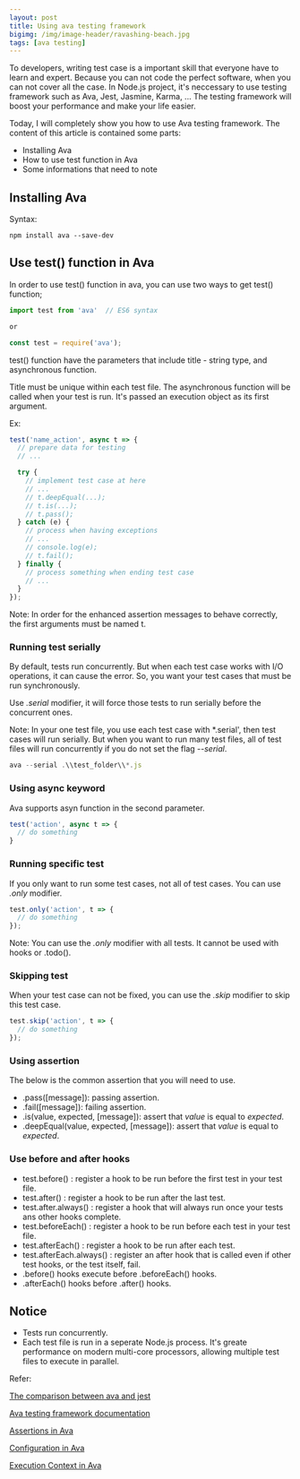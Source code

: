```yaml
---
layout: post
title: Using ava testing framework
bigimg: /img/image-header/ravashing-beach.jpg
tags: [ava testing]
---
```


To developers, writing test case is a important skill that everyone have to learn and expert. Because you can not code the perfect software, when you can not cover all the case. In Node.js project, it's neccessary to use testing framework such as Ava, Jest, Jasmine, Karma, ... The testing framework will boost your performance and make your life easier. 

Today, I will completely show you how to use Ava testing framework. The content of this article is contained some parts: 
- Installing Ava
- How to use test function in Ava
- Some informations that need to note


## Installing Ava
Syntax: 

```
npm install ava --save-dev
```


## Use test() function in Ava
In order to use test() function in ava, you can use two ways to get test() function; 

```Javascript
import test from 'ava'  // ES6 syntax

or 

const test = require('ava');
```

test() function have the parameters that include title - string type, and asynchronous function. 

Title must be unique within each test file. The asynchronous function will be called when your test is run. It's passed an execution object as its first argument. 

Ex: 

```Javascript
test('name_action', async t => {
  // prepare data for testing
  // ...

  try {
    // implement test case at here 
    // ... 
    // t.deepEqual(...);
    // t.is(...);
    // t.pass();
  } catch (e) {
    // process when having exceptions
    // ... 
    // console.log(e);
    // t.fail();
  } finally {
    // process something when ending test case 
    // ...
  }
});
```

Note: In order for the enhanced assertion messages to behave correctly, the first arguments must be named t. 

### Running test serially
By default, tests run concurrently. But when each test case works with I/O operations, it can cause the error. So, you want your test cases that must be run synchronously. 

Use *.serial* modifier, it will force those tests to run serially before the concurrent ones.

Note: In your one test file, you use each test case with *.serial', then test cases will run serially. But when you want to run many test files, all of test files will run concurrently if you do not set the flag *--serial*. 

```Javascript
ava --serial .\\test_folder\\*.js
```


### Using async keyword
Ava supports asyn function in the second parameter. 

```Javascript
test('action', async t => {
  // do something 
}
```


### Running specific test
If you only want to run some test cases, not all of test cases. You can use *.only* modifier. 

```Javascript
test.only('action', t => {
  // do something
});
```

Note: You can use the *.only* modifier with all tests. It cannot be used with hooks or .todo().


### Skipping test
When your test case can not be fixed, you can use the *.skip* modifier to skip this test case. 

```Javascript
test.skip('action', t => {
  // do something
});
```


### Using assertion
The below is the common assertion that you will need to use. 
- .pass([message]): passing assertion.
- .fail([message]): failing assertion.
- .is(value, expected, [message]): assert that *value* is equal to *expected*.
- .deepEqual(value, expected, [message]): assert that *value* is equal to *expected*.


### Use before and after hooks
- test.before()           : register a hook to be run before the first test in your test file. 
- test.after()            : register a hook to be run after the last test. 
- test.after.always()     : register a hook that will always run once your tests ans other hooks complete.
- test.beforeEach()       : register a hook to be run before each test in your test file. 
- test.afterEach()        : register a hook to be run after each test.
- test.afterEach.always() : register an after hook that is called even if other test hooks, or the test itself, fail.
- .before() hooks execute before .beforeEach() hooks.
- .afterEach() hooks before .after() hooks.


## Notice
- Tests run concurrently.
- Each test file is run in a seperate Node.js process. It's greate performance on modern multi-core processors, allowing multiple test files to execute in parallel.


Refer: 

[The comparison between ava and jest](https://stackshare.io/stackups/ava-vs-jest)

[Ava testing framework documentation](https://github.com/avajs/ava)

[Assertions in Ava](https://github.com/avajs/ava/blob/master/docs/03-assertions.md)

[Configuration in Ava](https://github.com/avajs/ava/blob/master/docs/06-configuration.md)

[Execution Context in Ava](https://github.com/avajs/ava/blob/master/docs/02-execution-context.md)